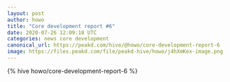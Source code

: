 ```yaml
---
layout: post
author: howo
title: "Core development report #6"
date: 2020-07-26 12:09:18 UTC
categories: news core development
canonical_url: https://peakd.com/hive/@howo/core-development-report-6
image: https://files.peakd.com/file/peakd-hive/howo/j4hXmKex-image.png
---
```

{% hive howo/core-development-report-6 %}
